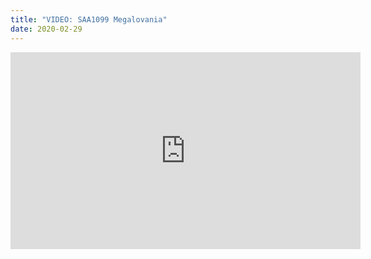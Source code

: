 ```yaml
---
title: "VIDEO: SAA1099 Megalovania"
date: 2020-02-29
---
```

<iframe width="560" height="315" src="https://www.youtube.com/embed/88RqlPR_xCs" frameborder="0" allow="accelerometer; autoplay; encrypted-media; gyroscope; picture-in-picture" allowfullscreen></iframe>
